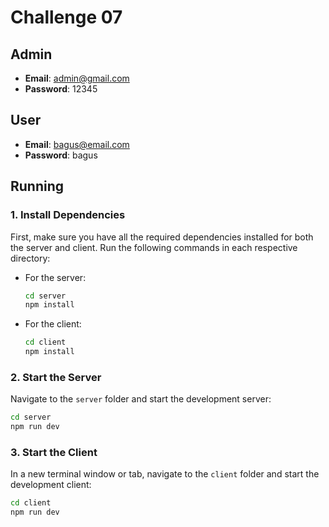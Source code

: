 # Challenge 07

## Admin

- **Email**: admin@gmail.com
- **Password**: 12345

## User

- **Email**: bagus@email.com
- **Password**: bagus

## Running

### 1. Install Dependencies

First, make sure you have all the required dependencies installed for both the server and client. Run the following commands in each respective directory:

- For the server:
  ```bash
  cd server
  npm install
  ```

- For the client:
  ```bash
  cd client
  npm install
  ```

### 2. Start the Server

Navigate to the `server` folder and start the development server:

```bash
cd server
npm run dev
```

### 3. Start the Client

In a new terminal window or tab, navigate to the `client` folder and start the development client:

```bash
cd client
npm run dev
```
